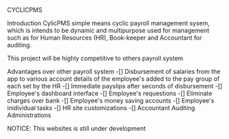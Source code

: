 CYCLICPMS

Introduction
CylicPMS simple means cyclic payroll  management sysem, which is intends to be dynamic and multipurpose used for management
such as for Human Resources (HR), Book-keeper and Accountant for auditing.

This project will be highly competitive to others payroll system

Advantages over other payroll system
-[] Disbursement of salaries from the app to various account details of the employee's added to the pay group of each  set by the HR
-[] Immediate payslips after seconds of disbursement
-[] Employee's dashboard interface
-[] Employee's requestions
-[] Eliminate charges over bank
-[] Employee's money saving accounts
-[] Employee's inidividual tasks
-[] HR site customizations
-[] Accountant Auditing Administrations

NOTICE: This websites is still under development
